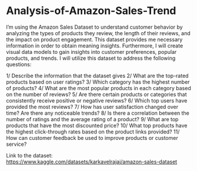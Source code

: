 # Analysis-of-Amazon-Sales-Trend

I’m using the Amazon Sales Dataset to understand customer behavior by analyzing the types of products they review, the length of their reviews, and the impact on product engagement. This dataset provides me necessary information in order to obtain meaning insights. Furthermore, I will create visual data models to gain insights into customer preferences, popular products, and trends. I will utilize this dataset to address the following questions:

1/ Describe the information that the dataset gives
2/ What are the top-rated products based on user ratings? 
3/ Which category has the highest number of products?
4/ What are the most popular products in each category based on the number of reviews?
5/ Are there certain products or categories that consistently receive positive or negative reviews?
6/ Which top users have provided the most reviews?
7/ How has user satisfaction changed over time? Are there any noticeable trends? 
8/ Is there a correlation between the number of ratings and the average rating of a product?
9/ What are top products that have the most discounted price?
10/ What top products have the highest click-through rates based on the product links provided?
11/ How can customer feedback be used to improve products or customer service?

Link to the dataset: https://www.kaggle.com/datasets/karkavelrajaj/amazon-sales-dataset
